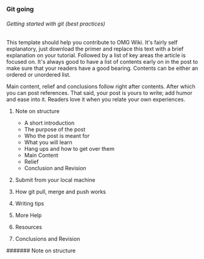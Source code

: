 ### Git going
###### Getting started with git (best practices)

This template should help you contribute to OMG Wiki. It's fairly self explanatory, just download the primer and replace this text with a brief explanation on your tutorial. Followed by a list of key areas the article is focused on. It's always good to have a list of contents early on in the post to make sure that your readers have a good bearing. Contents can be either an ordered or unordered list.

Main content, relief and conclusions follow right after contents. After which you can post references. That said, your post is yours to write; add humor and ease into it. Readers love it when you relate your own experiences.

1. Note on structure
   - A short introduction
   - The purpose of the post
   - Who the post is meant for
   - What you will learn 
   - Hang ups and how to get over them
   - Main Content
   - Relief
   - Conclusion and Revision

2. Submit from your local machine 
3. How git pull, merge and push works
4. Writing tips
5. More Help
6. Resources
7. Conclusions and Revision

####### Note on structure